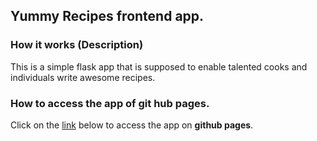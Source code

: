 ## Yummy Recipes frontend app.

### How it works (Description)
This is a simple flask app that is supposed to enable talented cooks and individuals write awesome recipes.


### How to access the app of git hub pages.

Click on the [link](https://bozicschucky.github.io/) below to access the app on **github pages**.
